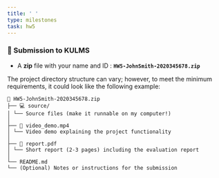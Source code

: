 ```yaml
---
title: ' '
type: milestones
task: hw5
---
```


### 📑 Submission to KULMS 
* A **zip** file with your name and ID : **`HW5-JohnSmith-2020345678.zip`**

The project directory structure can vary; however, to meet the minimum requirements, it could look like the following example: 

```
📂 HW5-JohnSmith-2020345678.zip
├── 💻 source/
│ └── Source files (make it runnable on my computer!)
│
├── 🎥 video_demo.mp4
│ └── Video demo explaining the project functionality
│
├── 📑 report.pdf
│ └── Short report (2-3 pages) including the evaluation report
│
└── README.md
└── (Optional) Notes or instructions for the submission

```